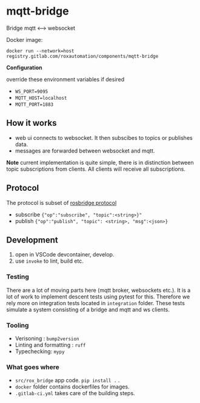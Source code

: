 # mqtt-bridge



Bridge mqtt <--> websocket



Docker image:

    docker run --network=host registry.gitlab.com/roxautomation/components/mqtt-bridge

**Configuration**

override these environment variables if desired

* `WS_PORT=9095`
* `MQTT_HOST=localhost`
* `MQTT_PORT=1883`


## How it works

* web ui connects to websocket. It then subscibes to topics or publishes data.
* messages are forwarded between websocket and mqtt.


**Note** current implementation is quite simple, there is in distinction between topic subscriptions from clients. All clients will receive all subscriptions.

## Protocol
The protocol is subset of [rosbridge protocol](https://github.com/biobotus/rosbridge_suite/blob/master/ROSBRIDGE_PROTOCOL.md)

* subscribe `{"op":"subscribe", "topic":<string>}"`
* publish `{"op":"publish", "topic": <string>, "msg":<json>}`




## Development

1. open in VSCode devcontainer, develop.
2. use `invoke` to lint, build etc.

### Testing

There are a lot of moving parts here (mqtt broker, websockets etc.). It is a lot of work to implement descent tests using pytest for this.
Therefore we rely more on integration tests located in `integration` folder. These tests simulate a system consisting of a bridge and mqtt and ws clients.

### Tooling

* Verisoning : `bump2version`
* Linting and formatting : `ruff`
* Typechecking: `mypy`

### What goes where
* `src/rox_bridge` app code. `pip install .` .
* `docker` folder contains dockerfiles for images.
* `.gitlab-ci.yml` takes care of the building steps.
